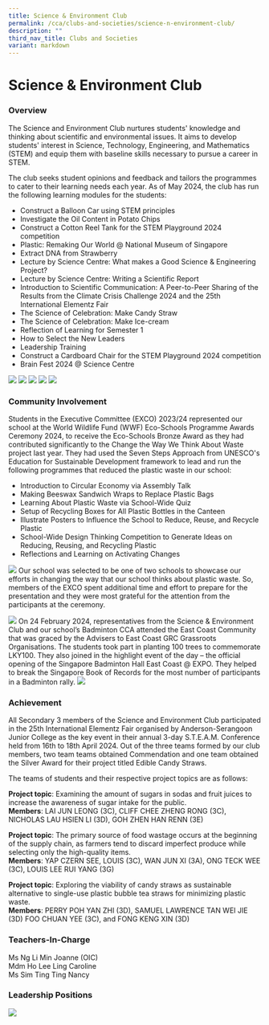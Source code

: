 ```yaml
---
title: Science & Environment Club
permalink: /cca/clubs-and-societies/science-n-environment-club/
description: ""
third_nav_title: Clubs and Societies
variant: markdown
---
```

Science &amp; Environment Club
==========================


### Overview

The Science and Environment Club nurtures students' knowledge and thinking about scientific and environmental issues. It aims to develop students' interest in Science, Technology, Engineering, and Mathematics (STEM) and equip them with baseline skills necessary to pursue a career in STEM. 

The club seeks student opinions and feedback and tailors the programmes to cater to their learning needs each year. As of May 2024, the club has run the following learning modules for the students:

* Construct a Balloon Car using STEM principles
* Investigate the Oil Content in Potato Chips
* Construct a Cotton Reel Tank for the STEM Playground 2024 competition
* Plastic: Remaking Our World @ National Museum of Singapore
* Extract DNA from Strawberry
* Lecture by Science Centre: What makes a Good Science &amp; Engineering Project?
* Lecture by Science Centre: Writing a Scientific Report
* Introduction to Scientific Communication: A Peer-to-Peer Sharing of the Results from the Climate Crisis Challenge 2024 and the 25th International Elementz Fair
* The Science of Celebration: Make Candy Straw
* The Science of Celebration: Make Ice-cream
* Reflection of Learning for Semester 1
* How to Select the New Leaders
* Leadership Training
* Construct a Cardboard Chair for the STEM Playground 2024 competition
* Brain Fest 2024 @ Science Centre

![](/images/CCA/Clubs%20and%20Societies/1_2_SEC.png)
![](/images/CCA/Clubs%20and%20Societies/3_SEC.png)
![](/images/CCA/Clubs%20and%20Societies/4_5_SEC.png)
![](/images/CCA/Clubs%20and%20Societies/6_7_SEC.png)
![](/images/CCA/Clubs%20and%20Societies/8_SEC.png)

### Community Involvement
Students in the Executive Committee (EXCO) 2023/24 represented our school at the World Wildlife Fund (WWF) Eco-Schools Programme Awards Ceremony 2024, to receive the Eco-Schools Bronze Award as they had contributed significantly to the Change the Way We Think About Waste project last year. They had used the Seven Steps Approach from UNESCO's Education for Sustainable Development framework to lead and run the following programmes that reduced the plastic waste in our school:

* Introduction to Circular Economy via Assembly Talk
* Making Beeswax Sandwich Wraps to Replace Plastic Bags
* Learning About Plastic Waste via School-Wide Quiz
* Setup of Recycling Boxes for All Plastic Bottles in the Canteen
* Illustrate Posters to Influence the School to Reduce, Reuse, and Recycle Plastic
* School-Wide Design Thinking Competition to Generate Ideas on Reducing, Reusing, and Recycling Plastic
* Reflections and Learning on Activating Changes

![](/images/CCA/Clubs%20and%20Societies/11__SEC_WWF_Awards.jpg)
Our school was selected to be one of two schools to showcase our efforts in changing the way that our school thinks about plastic waste. So, members of the EXCO spent additional time and effort to prepare for the presentation and they were most grateful for the attention from the participants at the ceremony.

![](/images/CCA/Clubs%20and%20Societies/12__SEC_WWF_Booth.jpg)
On 24 February 2024, representatives from the Science &amp; Environment Club and our school’s Badminton CCA attended the East Coast Community that was graced by the Advisers to East Coast GRC Grassroots Organisations. The students took part in planting 100 trees to commemorate LKY100. They also joined in the highlight event of the day – the official opening of the Singapore Badminton Hall East Coast @ EXPO. They helped to break the Singapore Book of Records for the most number of participants in a Badminton rally.
![](/images/CCA/Clubs%20and%20Societies/13_SEC.png)

### Achievement
All Secondary 3 members of the Science and Environment Club participated in the 25th International Elementz Fair organised by Anderson-Serangoon Junior College as the key event in their annual 3-day S.T.E.A.M. Conference held from 16th to 18th April 2024. Out of the three teams formed by our club members, two team teams obtained Commendation and one team obtained the Silver Award for their project titled Edible Candy Straws. 

The teams of students and their respective project topics are as follows:

<b>Project topic</b>: Examining the amount of sugars in sodas and fruit juices to increase the awareness of sugar intake for the public.
<br><b>Members</b>: LAI JUN LEONG (3C), CLIFF CHEE ZHENG RONG (3C), NICHOLAS LAU HSIEN LI (3D), GOH ZHEN HAN RENN (3E)

<b>Project topic</b>: The primary source of food wastage occurs at the beginning of the supply chain, as farmers tend to discard imperfect produce while selecting only the high-quality items.
<br><b>Members</b>: YAP CZERN SEE, LOUIS (3C), WAN JUN XI (3A), ONG TECK WEE (3C), LOUIS LEE RUI YANG (3G)

<b>Project topic</b>: Exploring the viability of candy straws as sustainable alternative to single-use plastic bubble tea straws for minimizing plastic waste.
<br><b>Members</b>: PERRY POH YAN ZHI (3D), SAMUEL LAWRENCE TAN WEI JIE (3D) FOO CHUAN YEE (3C), and FONG KENG XIN (3D)


### Teachers-In-Charge
Ms Ng Li Min Joanne (OIC) <br>
Mdm Ho Lee Ling Caroline <br>
Ms Sim Ting Ting Nancy

### Leadership Positions
![](/images/CCA/Clubs%20and%20Societies/SnE2024.JPG)